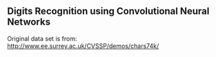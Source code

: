 ## Digits Recognition using Convolutional Neural Networks

Original data set is from: http://www.ee.surrey.ac.uk/CVSSP/demos/chars74k/